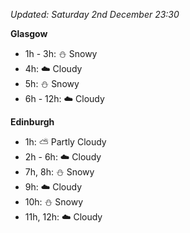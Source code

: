 *Updated: Saturday 2nd December 23:30*

**Glasgow**

* 1h - 3h: :snowman: Snowy
* 4h: :cloud: Cloudy
* 5h: :snowman: Snowy
* 6h - 12h: :cloud: Cloudy

**Edinburgh**

* 1h: :partly_sunny: Partly Cloudy
* 2h - 6h: :cloud: Cloudy
* 7h, 8h: :snowman: Snowy
* 9h: :cloud: Cloudy
* 10h: :snowman: Snowy
* 11h, 12h: :cloud: Cloudy
